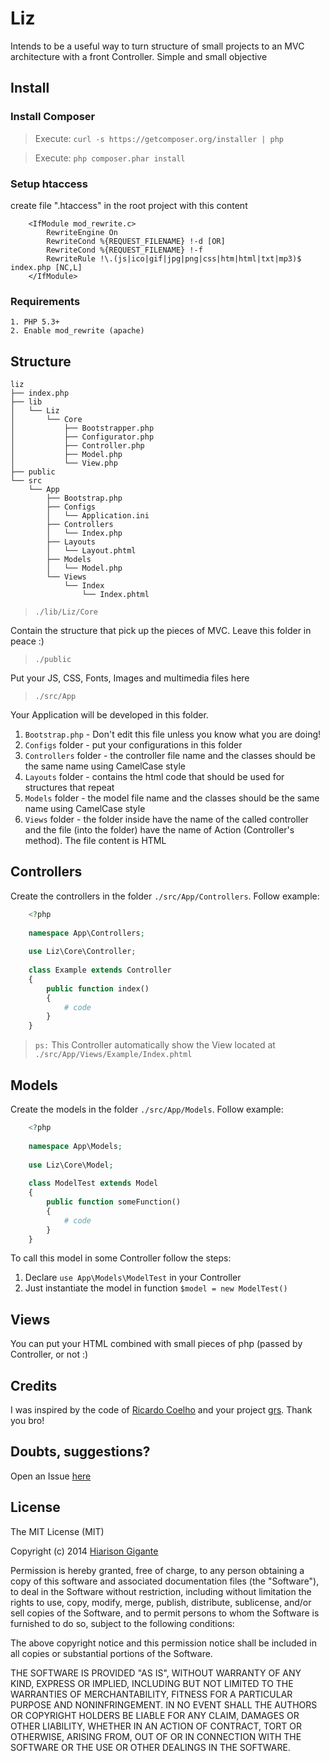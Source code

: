# Liz

Intends to be a useful way to turn structure of small projects to an MVC architecture with a front Controller. Simple and small objective

## Install

### Install Composer

> Execute: `curl -s https://getcomposer.org/installer | php`

> Execute: `php composer.phar install`
    
### Setup htaccess

create file ".htaccess" in the root project with this content

```ApacheConf
    <IfModule mod_rewrite.c>
        RewriteEngine On    
        RewriteCond %{REQUEST_FILENAME} !-d [OR]
        RewriteCond %{REQUEST_FILENAME} !-f    
        RewriteRule !\.(js|ico|gif|jpg|png|css|htm|html|txt|mp3)$ index.php [NC,L]
    </IfModule>
```

### Requirements

    1. PHP 5.3+
    2. Enable mod_rewrite (apache)

## Structure

    liz
    ├── index.php
    ├── lib
    │   └── Liz
    │       └── Core
    │           ├── Bootstrapper.php
    │           ├── Configurator.php
    │           ├── Controller.php
    │           ├── Model.php
    │           └── View.php
    ├── public
    └── src
        └── App
            ├── Bootstrap.php
            ├── Configs
            │   └── Application.ini
            ├── Controllers
            │   └── Index.php
            ├── Layouts
            │   └── Layout.phtml
            ├── Models
            │   └── Model.php
            └── Views
                └── Index
                    └── Index.phtml
> `./lib/Liz/Core`

Contain the structure that pick up the pieces of MVC. Leave this folder in peace :)

> `./public`

Put your JS, CSS, Fonts, Images and multimedia files here

> `./src/App`

Your Application will be developed in this folder.

1. `Bootstrap.php` - Don't edit this file unless you know what you are doing!
2. `Configs` folder - put your configurations in this folder
3. `Controllers` folder - the controller file name and the classes should be the same name using CamelCase style
4. `Layouts` folder - contains the html code that should be used for structures that repeat
5. `Models` folder - the model file name and the classes should be the same name using CamelCase style
6. `Views` folder - the folder inside have the name of the called controller and the file (into the folder) have the name of Action (Controller's method). The file content is HTML

## Controllers

Create the controllers in the folder `./src/App/Controllers`. Follow example:

```php
    <?php
    
    namespace App\Controllers;
    
    use Liz\Core\Controller;    
    
    class Example extends Controller
    {    
        public function index()
        { 
        	# code
        }
    }
```
    
> `ps:` This Controller automatically show the View located at `./src/App/Views/Example/Index.phtml`

## Models
Create the models in the folder `./src/App/Models`. Follow example:

```php
    <?php
    
    namespace App\Models;
    
    use Liz\Core\Model;
    
    class ModelTest extends Model
    {
    	public function someFunction()
    	{
    		# code
    	}
    }
```

To call this model in some Controller follow the steps:

1. Declare `use App\Models\ModelTest` in your Controller
2. Just instantiate the model in function `$model = new ModelTest()`

## Views

You can put your HTML combined with small pieces of php (passed by Controller, or not :)

## Credits

I was inspired by the code of [Ricardo Coelho](https://github.com/ramcoelho) and your project [grs](https://github.com/ramcoelho/grs). Thank you bro!

##  Doubts, suggestions?

Open an Issue [here](https://github.com/gigante/liz/issues/new)

## License

The MIT License (MIT)

Copyright (c) 2014 [Hiarison Gigante](http://gigante.pro)

Permission is hereby granted, free of charge, to any person obtaining a copy
of this software and associated documentation files (the "Software"), to deal
in the Software without restriction, including without limitation the rights
to use, copy, modify, merge, publish, distribute, sublicense, and/or sell
copies of the Software, and to permit persons to whom the Software is
furnished to do so, subject to the following conditions:

The above copyright notice and this permission notice shall be included in all
copies or substantial portions of the Software.

THE SOFTWARE IS PROVIDED "AS IS", WITHOUT WARRANTY OF ANY KIND, EXPRESS OR
IMPLIED, INCLUDING BUT NOT LIMITED TO THE WARRANTIES OF MERCHANTABILITY,
FITNESS FOR A PARTICULAR PURPOSE AND NONINFRINGEMENT. IN NO EVENT SHALL THE
AUTHORS OR COPYRIGHT HOLDERS BE LIABLE FOR ANY CLAIM, DAMAGES OR OTHER
LIABILITY, WHETHER IN AN ACTION OF CONTRACT, TORT OR OTHERWISE, ARISING FROM,
OUT OF OR IN CONNECTION WITH THE SOFTWARE OR THE USE OR OTHER DEALINGS IN THE
SOFTWARE.